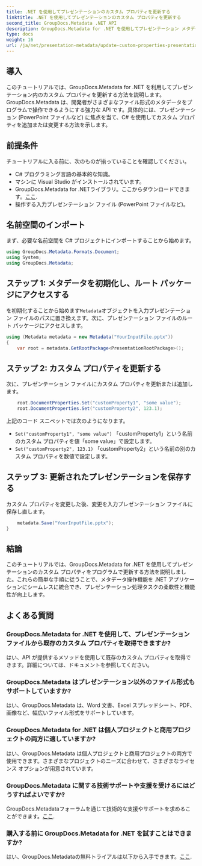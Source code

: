 ```yaml
---
title: .NET を使用してプレゼンテーションのカスタム プロパティを更新する
linktitle: .NET を使用してプレゼンテーションのカスタム プロパティを更新する
second_title: GroupDocs.Metadata .NET API
description: GroupDocs.Metadata for .NET を使用してプレゼンテーション メタデータを管理する方法を学びます。 PowerPoint ファイルのカスタム プロパティを効率的に更新します。
type: docs
weight: 16
url: /ja/net/presentation-metadata/update-custom-properties-presentations/
---
```

## 導入
このチュートリアルでは、GroupDocs.Metadata for .NET を利用してプレゼンテーション内のカスタム プロパティを更新する方法を説明します。 GroupDocs.Metadata は、開発者がさまざまなファイル形式のメタデータをプログラムで操作できるようにする強力な API です。具体的には、プレゼンテーション (PowerPoint ファイルなど) に焦点を当て、C# を使用してカスタム プロパティを追加または変更する方法を示します。
## 前提条件
チュートリアルに入る前に、次のものが揃っていることを確認してください。
- C# プログラミング言語の基本的な知識。
- マシンに Visual Studio がインストールされています。
-  GroupDocs.Metadata for .NETライブラリ。ここからダウンロードできます。[ここ](https://releases.groupdocs.com/metadata/net/).
- 操作する入力プレゼンテーション ファイル (PowerPoint ファイルなど)。

## 名前空間のインポート
まず、必要な名前空間を C# プロジェクトにインポートすることから始めます。
```csharp
using GroupDocs.Metadata.Formats.Document;
using System;
using GroupDocs.Metadata;
```
## ステップ 1: メタデータを初期化し、ルート パッケージにアクセスする
を初期化することから始めます`Metadata`オブジェクトを入力プレゼンテーション ファイルのパスに置き換えます。次に、プレゼンテーション ファイルのルート パッケージにアクセスします。
```csharp
using (Metadata metadata = new Metadata("YourInputFile.pptx"))
{
    var root = metadata.GetRootPackage<PresentationRootPackage>();
```
## ステップ 2: カスタム プロパティを更新する
次に、プレゼンテーション ファイルにカスタム プロパティを更新または追加します。
```csharp
    root.DocumentProperties.Set("customProperty1", "some value");
    root.DocumentProperties.Set("customProperty2", 123.1);
```
上記のコード スニペットでは次のようになります。
- `Set("customProperty1", "some value")` 「customProperty1」という名前のカスタム プロパティを値「some value」で設定します。
- `Set("customProperty2", 123.1)` 「customProperty2」という名前の別のカスタム プロパティを数値で設定します。
## ステップ 3: 更新されたプレゼンテーションを保存する
カスタム プロパティを変更した後、変更を入力プレゼンテーション ファイルに保存し直します。
```csharp
    metadata.Save("YourInputFile.pptx");
}
```

## 結論
このチュートリアルでは、GroupDocs.Metadata for .NET を使用してプレゼンテーションのカスタム プロパティをプログラムで更新する方法を説明しました。これらの簡単な手順に従うことで、メタデータ操作機能を .NET アプリケーションにシームレスに統合でき、プレゼンテーション処理タスクの柔軟性と機能性が向上します。

## よくある質問
### GroupDocs.Metadata for .NET を使用して、プレゼンテーション ファイルから既存のカスタム プロパティを取得できますか?
はい、API が提供するメソッドを使用して既存のカスタム プロパティを取得できます。詳細については、ドキュメントを参照してください。
### GroupDocs.Metadata はプレゼンテーション以外のファイル形式もサポートしていますか?
はい、GroupDocs.Metadata は、Word 文書、Excel スプレッドシート、PDF、画像など、幅広いファイル形式をサポートしています。
### GroupDocs.Metadata for .NET は個人プロジェクトと商用プロジェクトの両方に適していますか?
はい、GroupDocs.Metadata は個人プロジェクトと商用プロジェクトの両方で使用できます。さまざまなプロジェクトのニーズに合わせて、さまざまなライセンス オプションが用意されています。
### GroupDocs.Metadata に関する技術サポートや支援を受けるにはどうすればよいですか?
 GroupDocs.Metadataフォーラムを通じて技術的な支援やサポートを求めることができます。[ここ](https://forum.groupdocs.com/c/metadata/14).
### 購入する前に GroupDocs.Metadata for .NET を試すことはできますか?
はい、GroupDocs.Metadataの無料トライアルは以下から入手できます。[ここ](https://releases.groupdocs.com/).